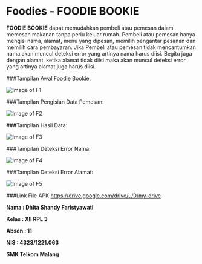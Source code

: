# Foodies - FOODIE BOOKIE

**FOODIE BOOKIE** dapat memudahkan pembeli atau pemesan dalam memesan makanan tanpa perlu keluar rumah. Pembeli atau pemesan hanya mengisi nama, alamat, menu yang dipesan, memilih pengantar pesanan dan memilih cara pembayaran. Jika Pembeli atau pemesan tidak mencantumkan nama akan muncul deteksi error yang artinya nama harus diisi. Begitu juga dengan alamat, ketika alamat tidak diisi maka akan muncul deteksi error yang artinya alamat juga harus diisi.

###Tampilan Awal Foodie Bookie:

![Image of F1](https://github.com/DhitaShandyFaristyawati/Foodies/blob/master/F1.png)

###Tampilan Pengisian Data Pemesan:

![Image of F2](https://github.com/DhitaShandyFaristyawati/Foodies/blob/master/F2.png)

###Tampilan Hasil Data:

![Image of F3](https://github.com/DhitaShandyFaristyawati/Foodies/blob/master/F3.png)

###Tampilan Deteksi Error Nama:

![Image of F4](https://github.com/DhitaShandyFaristyawati/Foodies/blob/master/F4.png)

###Tampilan Deteksi Error Alamat:

![Image of F5](https://github.com/DhitaShandyFaristyawati/Foodies/blob/master/F5.png)

###Link File APK https://drive.google.com/drive/u/0/my-drive



**Nama  : Dhita Shandy Faristyawati**

**Kelas : XII RPL 3**

**Absen : 11**

**NIS   : 4323/1221.063**

**SMK Telkom Malang**
